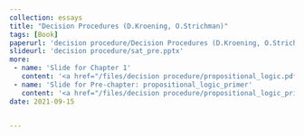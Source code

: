 ```yaml
---
collection: essays
title: "Decision Procedures (D.Kroening, O.Strichman)"
tags: [Book]
paperurl: 'decision procedure/Decision Procedures (D.Kroening, O.Strichman).pdf'
slideurl: 'decision procedure/sat_pre.pptx'
more:
 - name: 'Slide for Chapter 1'
   content: '<a href="/files/decision procedure/propositional_logic.pdf"> Click here</a>'
 - name: 'Slide for Pre-chapter: propositional_logic_primer'
   content: '<a href="/files/decision procedure/propositional_logic_primer.pptx"> Click here</a> / <a href="/files/decision procedure/propositional_logic_primer - cut.pptx"> Click here for short version</a>'
date: 2021-09-15


---
```



